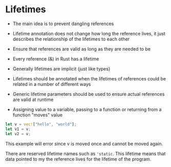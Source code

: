 # Lifetimes

- The main idea is to prevent dangling references
- Lifetime annotation does not change how long the reference lives, it just describes the relationship of the lifetimes to each other
- Ensure that references are valid as long as they are needed to be
- Every reference (&) in Rust has a lifetime
- Generally lifetimes are implicit (just like types)
- Lifetimes should be annotated when the lifetimes of references could be related in a number of different ways
- Generic lifetime parameters should be used to ensure actual references are valid at runtime

- Assigning value to a variable, passing to a function or returning from a function "moves" value

```rs
let v = vec!["hello", "world"];
let v1 = v;
let v2 = v;
```

This example will error since v is moved once and cannot be moved again.

There are reserved lifetime names such as `'static`. This lifetime means that data pointed to my the reference lives for the lifetime of the program.

